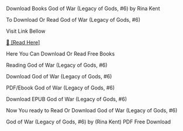 Download Books God of War (Legacy of Gods, #6) by Rina Kent

To Download Or Read God of War (Legacy of Gods, #6)

Visit Link Bellow

[📖 [Read Here]](https://eibooknade.web.app/parallelsong/203146594-god-of-war)

Here You Can Download Or Read Free Books

Reading God of War (Legacy of Gods, #6)

Download God of War (Legacy of Gods, #6)

PDF/Ebook God of War (Legacy of Gods, #6)

Download EPUB God of War (Legacy of Gods, #6)

Now You ready to Read Or Download God of War (Legacy of Gods, #6)

God of War (Legacy of Gods, #6) by (Rina Kent) PDF Free Download

